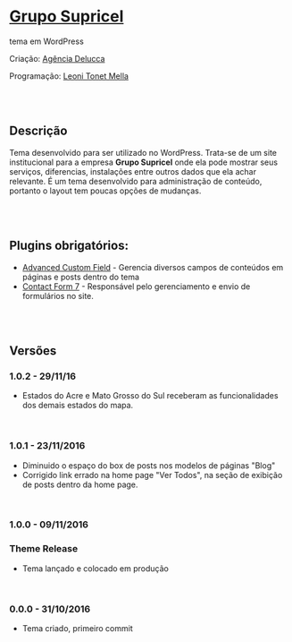 # [Grupo Supricel](http://www.gruposupricel.com.br/)
tema em WordPress

Criação: [Agência Delucca](http://www.agenciadelucca.com.br)

Programação: [Leoni Tonet Mella](http://leonimella.com)

<br>
<br>

## Descrição

Tema desenvolvido para ser utilizado no WordPress. Trata-se de um site institucional para a empresa __Grupo Supricel__ onde ela pode mostrar seus serviços, diferencias, instalações entre outros dados que ela achar relevante.
É um tema desenvolvido para administração de conteúdo, portanto o layout tem poucas opções de mudanças.

<br>
<br>

## Plugins obrigatórios:

* [Advanced Custom Field](https://wordpress.org/plugins/advanced-custom-fields/) - Gerencia diversos campos de conteúdos em páginas e posts dentro do tema
* [Contact Form 7](https://wordpress.org/plugins/contact-form-7/) - Responsável pelo gerenciamento e envio de formulários no site.

<br>
<br>

## Versões

### 1.0.2 - 29/11/16
* Estados do Acre e Mato Grosso do Sul receberam as funcionalidades dos demais estados do mapa.

<br>

### 1.0.1 - 23/11/2016
* Diminuido o espaço do box de posts nos modelos de páginas "Blog"
* Corrigido link errado na home page "Ver Todos", na seção de exibição de posts dentro da home page.

<br>

### 1.0.0 - 09/11/2016
### Theme Release
* Tema lançado e colocado em produção

<br>

### 0.0.0 - 31/10/2016
* Tema criado, primeiro commit